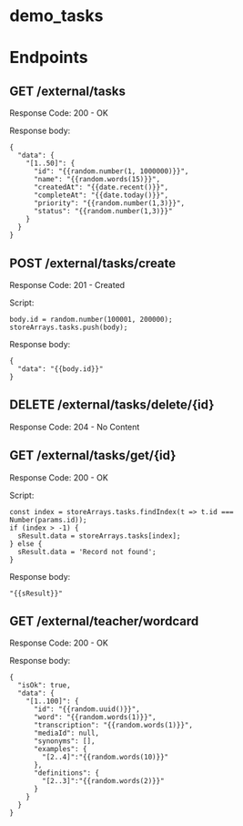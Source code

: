 # demo_tasks

# Endpoints

## GET /external/tasks

Response Code: 200 - OK

Response body:
```
{
  "data": {
    "[1..50]": {
      "id": "{{random.number(1, 1000000)}}",
      "name": "{{random.words(15)}}",
      "createdAt": "{{date.recent()}}",
      "completeAt": "{{date.today()}}",
      "priority": "{{random.number(1,3)}}",
      "status": "{{random.number(1,3)}}"
    }
  }
}
```

## POST /external/tasks/create
Response Code: 201 - Created

Script:
```
body.id = random.number(100001, 200000);
storeArrays.tasks.push(body);
```

Response body:
```
{
  "data": "{{body.id}}"
}
```

## DELETE /external/tasks/delete/{id}

Response Code: 204 - No Content

## GET /external/tasks/get/{id}

Response Code: 200 - OK

Script:
```
const index = storeArrays.tasks.findIndex(t => t.id === Number(params.id));
if (index > -1) {
  sResult.data = storeArrays.tasks[index];
} else {
  sResult.data = 'Record not found';
}
```

Response body:
```
"{{sResult}}"
```

## GET /external/teacher/wordcard

Response Code: 200 - OK

Response body:
```
{
  "isOk": true,
  "data": {
    "[1..100]": {
      "id": "{{random.uuid()}}",
      "word": "{{random.words(1)}}",
      "transcription": "{{random.words(1)}}",
      "mediaId": null,
      "synonyms": [],
      "examples": {
        "[2..4]":"{{random.words(10)}}"
      },
      "definitions": {
        "[2..3]":"{{random.words(2)}}"
      }
    }
  }
}
```
